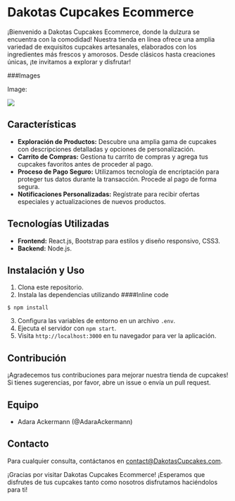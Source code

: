 
# Dakotas Cupcakes Ecommerce

¡Bienvenido a Dakotas Cupcakes Ecommerce, donde la dulzura se encuentra con la comodidad! Nuestra tienda en línea ofrece una amplia variedad de exquisitos cupcakes artesanales, elaborados con los ingredientes más frescos y amorosos. Desde clásicos hasta creaciones únicas, ¡te invitamos a explorar y disfrutar!

###Images

Image:

![](https://res.cloudinary.com/dwgaqa7wc/image/upload/v1708364471/cupcakes-con-fresas-y-crema-sobre-mesa-blanca_m3ks4a.jpg)

## Características

- **Exploración de Productos:** Descubre una amplia gama de cupcakes con descripciones detalladas y opciones de personalización.
- **Carrito de Compras:** Gestiona tu carrito de compras y agrega tus cupcakes favoritos antes de proceder al pago.
- **Proceso de Pago Seguro:** Utilizamos tecnología de encriptación para proteger tus datos durante la transacción. Procede al pago de forma segura.
- **Notificaciones Personalizadas:** Regístrate para recibir ofertas especiales y actualizaciones de nuevos productos.



## Tecnologías Utilizadas

- **Frontend:** React.js, Bootstrap para estilos y diseño responsivo, CSS3.
- **Backend:** Node.js.


## Instalación y Uso

1. Clona este repositorio.
2. Instala las dependencias utilizando 
####Inline code

`$ npm install`

3. Configura las variables de entorno en un archivo `.env`.
4. Ejecuta el servidor con `npm start`.
5. Visita `http://localhost:3000` en tu navegador para ver la aplicación.

## Contribución

¡Agradecemos tus contribuciones para mejorar nuestra tienda de cupcakes! Si tienes sugerencias, por favor, abre un issue o envía un pull request.

## Equipo

- Adara Ackermann (@AdaraAckermann)

## Contacto

Para cualquier consulta, contáctanos en contact@DakotasCupcakes.com.

¡Gracias por visitar Dakotas Cupcakes Ecommerce! ¡Esperamos que disfrutes de tus cupcakes tanto como nosotros disfrutamos haciéndolos para ti!


